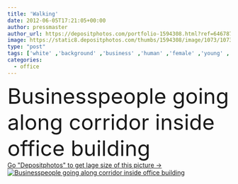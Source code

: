 ```yaml
---
title: 'Walking'
date: 2012-06-05T17:21:05+00:00
author: pressmaster
author_url: https://depositphotos.com/portfolio-1594308.html?ref=64678756
image: https://static8.depositphotos.com/thumbs/1594308/image/1073/10732006/api_thumb_450.jpg?forcejpeg=true
type: "post"
tags: ['white' ,'background' ,'business' ,'human' ,'female' ,'young' ,'people' ,'environment' ,'male' ,'man' ,'walking' ,'time' ,'modern' ,'motion' ,'blur' ,'architecture' ,'building' ,'corporate' ,'corporation' ,'industry' ,'office' ,'suit' ,'figure' ,'moving' ,'woman' ,'fingers' ,'working' ,'pc' ,'professional' ,'work' ,'job' ,'businessman' ,'feminine' ,'indoors' ,'inside' ,'movement' ,'floor' ,'hall' ,'in' ,'blurred' ,'walk' ,'executive' ,'buildings' ,'move' ,'crowd' ,'offices' ,'businesses' ,'corridor' ,'businesswoman' ,'businesspeople' ]
categories: 
  - office
---
```

<div aling="center">
            <font size="60"> Businesspeople going along corridor inside office building</font>   
</div>
<div>
    <a href='https://depositphotos.com/10732006/stock-photo-walking.html?ref=64678756' target=_blank > Go "Depositphotos" to get lage size of this picture ->
        <img href='https://depositphotos.com/10732006/stock-photo-walking.html?ref=64678756' src='https://static8.depositphotos.com/1594308/1073/i/950/depositphotos_10732006-stock-photo-walking.jpg?forcejpeg=true' alt='Businesspeople going along corridor inside office building' >
    </a>
</div>
